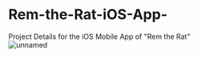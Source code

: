 # Rem-the-Rat-iOS-App-
Project Details for the iOS Mobile App of "Rem the Rat"<br>
![unnamed](https://github.com/user-attachments/assets/b9dac88c-ece4-4b86-bc77-ab6f711126a1)
